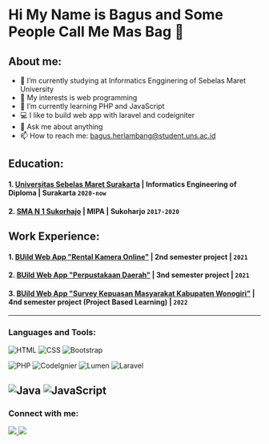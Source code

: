 # Hi My Name is Bagus and Some People Call Me Mas Bag 👋
## About me:
- 🔭 I’m currently studying at Informatics Engginering of Sebelas Maret University
- 🤔 My interests  is web programming
- 🌱 I’m currently learning PHP and JavaScript
- 💻 I like to build web app with laravel and codeigniter
- 💬 Ask me about anything
- 📫 How to reach me: bagus.herlambang@student.uns.ac.id

## Education:

#### 1. [Universitas Sebelas Maret Surakarta](https://uns.ac.id/) | Informatics Engineering of Diploma | Surakarta `2020-now`
#### 2. [SMA N 1 Sukorhajo](https://www.sman1sukoharjo.sch.id/) | MIPA | Sukoharjo `2017-2020`

## Work Experience:
#### 1. [BUild Web App "Rental Kamera Online"]() | 2nd semester project |  `2021`
#### 2. [BUild Web App "Perpustakaan Daerah"]() | 3nd semester project | `2021`
#### 3. [BUild Web App "Survey Kepuasan Masyarakat Kabupaten Wonogiri"](http://203.6.149.156:8028/) | 4nd semester project (Project Based Learning) | `2022`
---

### Languages and Tools:

![HTML](https://img.shields.io/badge/html5%20-%23E34F26.svg?&style=for-the-badge&logo=html5&logoColor=white) ![CSS](https://img.shields.io/badge/css3%20-%231572B6.svg?&style=for-the-badge&logo=css3&logoColor=white) ![Bootstrap](https://img.shields.io/badge/bootstrap%20-%23563D7C.svg?&style=for-the-badge&logo=bootstrap&logoColor=white) 

![PHP](https://img.shields.io/badge/php-%23777BB4.svg?&style=for-the-badge&logo=php&logoColor=white) ![CodeIgnier](https://img.shields.io/badge/-CodeIgniter-black?style=for-the-badge&logo=codeigniter) ![Lumen](https://img.shields.io/badge/-Lumen%20-%23FF2D20.svg?style=for-the-badge&logo=lumen&logoColor=white) ![Laravel](https://img.shields.io/badge/laravel%20-%23FF2D20.svg?&style=for-the-badge&logo=laravel&logoColor=white)

![Java](https://img.shields.io/badge/java-%23ED8B00.svg?&style=for-the-badge&logo=java&logoColor=white) ![JavaScript](https://img.shields.io/badge/javascript%20-%23323330.svg?&style=for-the-badge&logo=javascript&logoColor=%23F7DF1E)
---

### Connect with me:

<p>
  <a href="https://wa.me/6289670198915?text=Hai...">
    <img src="https://img.shields.io/badge/WHATSAPP-%2325D366.svg?&style=for-the-badge&logo=whatsapp&logoColor=white" />    
  </a>
  <a href="https://instagram.com/bagus_herlambang36">
    <img src="https://img.shields.io/badge/instagram-%23E4405F.svg?&style=for-the-badge&logo=instagram&logoColor=white" />        
  </a>
</p>
